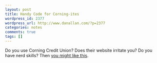 ```yaml
---
layout: post
title: Handy Code for Corning-ites
wordpress_id: 2377
wordpress_url: http://www.danallan.com/?p=2377
categories: notes
comments: true
tags: []
---
```

Do you use Corning Credit Union? Does their website irritate you? Do you have nerd skills? Then [you might like this](https://gist.github.com/3750403).
